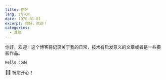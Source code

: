 ```yaml
---
title: 你好
lang: zh-CN
date: 1970-01-01
excerpt: 你好，欢迎！
categories:
  - 其他
---
```


你好，欢迎！这个博客将记录关于我的日常，技术有启发意义的文章或者是一些摄影作品。

```bash
Hello Code
```

✋🏻 祝您开心！
